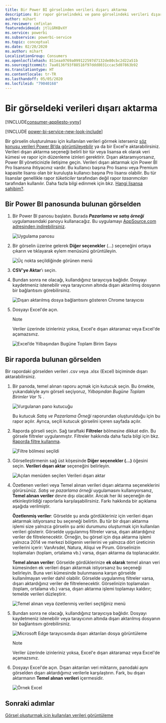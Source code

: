```yaml
---
title: Bir Power BI görselinden verileri dışarı aktarma
description: Bir rapor görselindeki ve pano görselindeki verileri dışarı aktarıp Excel'de görüntüleyin.
author: mihart
ms.reviewer: cmfinlan
featuredvideoid: jtlLGRKBvXY
ms.service: powerbi
ms.subservice: powerbi-service
ms.topic: conceptual
ms.date: 02/20/2020
ms.author: mihart
LocalizationGroup: Consumers
ms.openlocfilehash: 811eaa9769a099122597d7132de80cbc2d22a51b
ms.sourcegitcommit: 7aa0136f93f88516f97ddd8031ccac5d07863b92
ms.translationtype: HT
ms.contentlocale: tr-TR
ms.lasthandoff: 05/05/2020
ms.locfileid: "79040168"
---
```

# <a name="export-data-from-a-visual"></a>Bir görseldeki verileri dışarı aktarma

[!INCLUDE[consumer-appliesto-yyny](../includes/consumer-appliesto-yyny.md)]

[!INCLUDE [power-bi-service-new-look-include](../includes/power-bi-service-new-look-include.md)]

Bir görselin oluşturulması için kullanılan verileri görmek isterseniz [söz konusu verileri Power BI’da görüntüleyebilir](end-user-show-data.md) ya da bir Excel'e aktarabilirsiniz. Verileri dışarı aktarma seçeneği belirli bir tür veya lisansa ek olarak veri kümesi ve rapor için düzenleme izinleri gerektirir. Dışarı aktaramıyorsanız, Power BI yöneticinizle iletişime geçin. Verileri dışarı aktarmak için Power BI Pro lisansına ihtiyacınız vardır. Bu kullanıcı başına Pro lisansı veya Premium kapasite lisansı olan bir kuruluşta kullanıcı başına Pro lisansı olabilir. Bu tür lisanslar genellikle rapor *tüketiciler* tarafından değil rapor *tasarımcıları* tarafından kullanılır. Daha fazla bilgi edinmek için bkz. [Hangi lisansa sahibim?](end-user-license.md).


## <a name="from-a-visual-on-a-power-bi-dashboard"></a>Bir Power BI panosunda bulunan görselden

1. Bir Power BI panosu başlatın. Burada ***Pazarlama ve satış örneği*** uygulamasındaki panoyu kullanacağız. Bu uygulamayı [AppSource.com adresinden indirebilirsiniz](https://appsource.microsoft.com/product/power-bi/microsoft-retail-analysis-sample.salesandmarketingsample-preview?flightCodes=e2b06c7a-a438-4d99-9eb6-4324ce87f282).

    ![Uygulama panosu](media/end-user-export/power-bi-dashboards.png)

2. Bir görselin üzerine gelerek **Diğer seçenekler** (...) seçeneğini ortaya çıkarın ve tıklayarak eylem menüsünü görüntüleyin.

    ![Üç nokta seçildiğinde görünen menü](media/end-user-export/power-bi-options-menu.png)

3. **CSV'ye Aktar**’ı seçin.

4. Bundan sonra ne olacağı, kullandığınız tarayıcıya bağlıdır. Dosyayı kaydetmeniz istenebilir veya tarayıcının altında dışarı aktarılmış dosyanın bir bağlantısını görebilirsiniz. 

    ![Dışarı aktarılmış dosya bağlantısını gösteren Chrome tarayıcısı](media/end-user-export/power-bi-dashboard-exports.png)

5. Dosyayı Excel'de açın. 

    > [!NOTE]
    > Veriler üzerinde izinleriniz yoksa, Excel'e dışarı aktaramaz veya Excel'de açamazsınız.  

    ![Excel’de Yılbaşından Bugüne Toplam Birim Sayısı](media/end-user-export/power-bi-excel.png)


## <a name="from-a-visual-in-a-report"></a>Bir raporda bulunan görselden
Bir rapordaki görselden verileri .csv veya .xlsx (Excel) biçiminde dışarı aktarabilirsiniz. 

1. Bir panoda, temel alınan raporu açmak için kutucuk seçin.  Bu örnekte, yukarıdakiyle aynı görseli seçiyoruz, *Yılbaşından Bugüne Toplam Birimler Var %* . 

    ![Vurgulanan pano kutucuğu](media/end-user-export/power-bi-export-reports.png)

    Bu kutucuk *Satış ve Pazarlama Örneği* raporundan oluşturulduğu için bu rapor açılır. Ayrıca, seçili kutucuk görselini içeren sayfada açılır. 

2. Raporda görseli seçin. Sağ taraftaki **Filtreler** bölmesine dikkat edin. Bu görsele filtreler uygulanmıştır. Filtreler hakkında daha fazla bilgi için bkz. [Raporda filtre kullanma](end-user-report-filter.md).

    ![Filtre bölmesi seçildi](media/end-user-export/power-bi-export-filter.png)


3. Görselleştirmenin sağ üst köşesinde **Diğer seçenekler (...)** öğesini seçin. **Verileri dışarı aktar** seçeneğini belirleyin.

    ![Açılan menüden seçilen Verileri dışarı aktar](media/end-user-export/power-bi-export-report.png)

4. Özetlenen verileri veya Temel alınan verileri dışarı aktarma seçeneklerini görürsünüz. *Satış ve pazarlama örneği* uygulamasını kullanıyorsanız, **Temel alınan veriler** devre dışı olacaktır. Ancak her iki seçeneğin de etkinleştirildiği raporlarla karşılaşabilirsiniz. Farkı hakkında bir açıklama aşağıda verilmiştir.

    **Özetlenmiş veriler**: Görselde şu anda gördükleriniz için verileri dışarı aktarmak istiyorsanız bu seçeneği belirtin.  Bu tür bir dışarı aktarma işlemi size yalnızca görselin şu anki durumunu oluşturmak için kullanılan verileri gösterir. Görselde uygulanmış filtreler varsa, dışarı aktardığınız veriler de filtrelenecektir. Örneğin, bu görsel için dışa aktarma işlemi yalnızca 2014 ve merkezi bölgenin verilerini ve yalnızca dört üreticinin verilerini içerir: VanArsdel, Natura, Aliqui ve Pirum. Görselinizin toplamaları (toplam, ortalama vb.) varsa, dışarı aktarma da toplanacaktır. 
  

    **Temel alınan veriler**: Görselde gördüklerinize **ek olarak** temel alınan veri kümesinden ek verileri dışarı aktarmak istiyorsanız bu seçeneği belirleyin.  Buna veri kümesinde bulunmasına karşın görselde kullanılmayan veriler dahil olabilir. Görselde uygulanmış filtreler varsa, dışarı aktardığınız veriler de filtrelenecektir.  Görselinizin toplamaları (toplam, ortalama vb.) varsa, dışarı aktarma işlemi toplamayı kaldırır; temelde verileri düzleştirir. 

    ![Temel alınan veya özetlenmiş verileri seçtiğiniz menü](media/end-user-export/power-bi-export-underlying.png)

5. Bundan sonra ne olacağı, kullandığınız tarayıcıya bağlıdır. Dosyayı kaydetmeniz istenebilir veya tarayıcının altında dışarı aktarılmış dosyanın bir bağlantısını görebilirsiniz. 

    ![Microsoft Edge tarayıcısında dışarı aktarılan dosya görüntüleme](media/end-user-export/power-bi-export-edge-browser.png)

    > [!NOTE]
    > Veriler üzerinde izinleriniz yoksa, Excel'e dışarı aktaramaz veya Excel'de açamazsınız.  


6. Dosyayı Excel'de açın. Dışarı aktarılan veri miktarını, panodaki aynı görselden dışarı aktardığımız verilerle karşılaştırın. Fark, bu dışarı aktarmanın **Temel alınan verileri** içermesidir. 

    ![Örnek Excel](media/end-user-export/power-bi-underlying.png)

## <a name="next-steps"></a>Sonraki adımlar

[Görsel oluşturmak için kullanılan verileri görüntüleme](end-user-show-data.md)